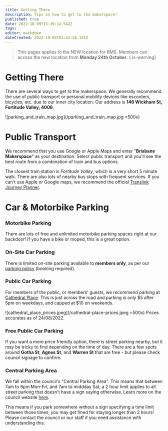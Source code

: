 ```yaml
---
title: Getting There
description: Tips on how to get to the makerspace!
published: true
date: 2022-10-09T15:39:14.542Z
tags: 
editor: markdown
dateCreated: 2022-10-04T01:42:56.155Z
---
```


> This pages applies to the NEW location for BMS. Members can access the new location from **Monday 24th October**.
{.is-warning}


# Getting There
There are several ways to get to the makerspace. We generally recommend the use of public transport or personal mobility devices like escooters, bicycles, etc. due to our inner city location. Our address is **146 Wickham St, Fortitude Valley, 4006**.

![parking_and_train_map.jpg](/parking_and_train_map.jpg =500x)

# Public Transport
We recommend that you use Google or Apple Maps and enter "**Brisbane Makerspace**" as your destination. Select public transport and you'll see the best route from a combination of train and bus options.

The closest train station is *Fortitude Valley*, which is a very short 5 minute walk. There are also lots of nearby bus stops with frequent services. If you can't use Apple or Google maps, we recommend the official [Translink Journey Planner](https://jp.translink.com.au/plan-your-journey/journey-planner).

# Car & Motorbike Parking
### Motorbike Parking
There are lots of free and unlimited motorbike parking spaces right at our backdoor! If you have a bike or moped, this is a great option.

### On-Site Car Parking
There is limited on-site parking available to **members only**, as per our [parking policy](/policies/parking) (booking required).

### Public Car Parking
For members of the public, or members' guests, we recommend parking at [Cathedral Place](https://goo.gl/maps/LE3iVDVs6yrzeh1e7). This is just across the road and parking is only $5 after 5pm on weekdays, and capped at $10 on weekends.


![cathedral_place_prices.jpeg](/cathedral-place-prices.jpeg =500x)
Prices accurates as of 24/08/2022.

### Free Public Car Parking

If you want a more price friendly option, there is street parking nearby, but it may be tricky to find depending on the time of day. There are a few spots around **Gotha St**, **Agnes St**, and **Warren St** that are free - but please check council signage to confirm.

### Central Parking Area
We fall within the council's "Central Parking Area". This means that between 7am to 6pm Mon-Fri, and 7am to middday Sat, a 2 hour limit applies to all street parking that doesn't have a sign saying otherwise. Learn more on the council website [here](https://www.brisbane.qld.gov.au/traffic-and-transport/parking-in-brisbane/parking-permits/brisbane-central-traffic-area).

This means if you park somewhere without a sign specifying a time limit between those times, you may get fined for staying longer than 2 hours! Please contact the council or our staff if you need assistance with understanding this.